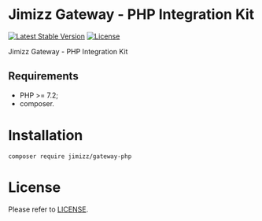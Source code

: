 Jimizz Gateway - PHP Integration Kit
============

[![Latest Stable Version](http://poser.pugx.org/jimizz/gateway-php/v)](https://packagist.org/packages/jimizz/gateway-php)
[![License](https://poser.pugx.org/gino-pane/composer-package-template/license)](https://packagist.org/packages/gino-pane/composer-package-template)

Jimizz Gateway - PHP Integration Kit

Requirements
------------

* PHP >= 7.2;
* composer.


Installation
============

    composer require jimizz/gateway-php

License
=======

Please refer to [LICENSE](https://github.com/julien-jimizz/gateway-php/blob/master/LICENSE).